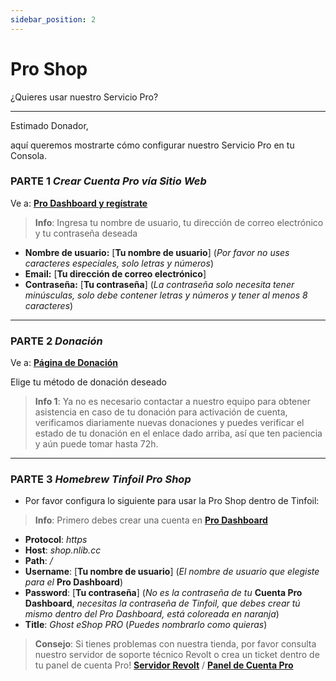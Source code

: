 ```yaml
---
sidebar_position: 2
---
```


# Pro Shop
¿Quieres usar nuestro Servicio Pro?

---

Estimado Donador,

aquí queremos mostrarte cómo configurar nuestro Servicio Pro en tu Consola.

### **PARTE 1** *Crear Cuenta Pro vía Sitio Web*

Ve a: **[Pro Dashboard y regístrate](https://pro.nlib.cc/register)**  

> **Info**: Ingresa tu nombre de usuario, tu dirección de correo electrónico y tu contraseña deseada

- **Nombre de usuario:** [**Tu nombre de usuario**] (*Por favor no uses caracteres especiales, solo letras y números*)  
- **Email:** [**Tu dirección de correo electrónico**]  
- **Contraseña:** [**Tu contraseña**] (*La contraseña solo necesita tener minúsculas, solo debe contener letras y números y tener al menos 8 caracteres*)

---

### **PARTE 2** *Donación*

Ve a: **[Página de Donación](https://donate.ghostland.at/)**  

Elige tu método de donación deseado

> **Info 1**: Ya no es necesario contactar a nuestro equipo para obtener asistencia en caso de tu donación para activación de cuenta, verificamos diariamente nuevas donaciones y puedes verificar el estado de tu donación en el enlace dado arriba, así que ten paciencia y aún puede tomar hasta 72h.  

---

### **PARTE 3** *Homebrew Tinfoil Pro Shop*
- Por favor configura lo siguiente para usar la Pro Shop dentro de Tinfoil:

> **Info**: Primero debes crear una cuenta en **[Pro Dashboard](https://pro.nlib.cc/)**

- **Protocol**: *https*  
- **Host**: *shop.nlib.cc*  
- **Path**: */*  
- **Username**: [**Tu nombre de usuario**] (*El nombre de usuario que elegiste para el* **Pro Dashboard**)  
- **Password**: [**Tu contraseña**] (*No es la contraseña de tu* **Cuenta Pro Dashboard**, *necesitas la contraseña de Tinfoil, que debes crear tú mismo dentro del Pro Dashboard, está coloreada en naranja*)  
- **Title**: *Ghost eShop PRO* (*Puedes nombrarlo como quieras*)

> **Consejo**: Si tienes problemas con nuestra tienda, por favor consulta nuestro servidor de soporte técnico Revolt o crea un ticket dentro de tu panel de cuenta Pro! **[Servidor Revolt](https://rvlt.gg/3GzQrQvg/)** / **[Panel de Cuenta Pro](https://pro.nlib.cc/)** 